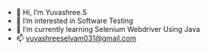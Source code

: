 - 👋 Hi, I’m Yuvashree.S
- 👀 I’m interested in Software Testing
- 🌱 I’m currently learning Selenium Webdriver Using Java
- 📫 yuvashreeselvam031@gmail.com

<!---
yuvashreeselvam031/yuvashreeselvam031 is a ✨ special ✨ repository because its `README.md` (this file) appears on your GitHub profile.
You can click the Preview link to take a look at your changes.
--->
